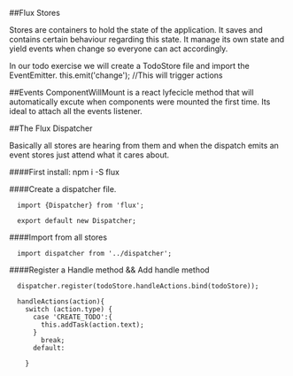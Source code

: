 ##Flux Stores

 Stores are containers to hold the state of the application. It saves and contains certain behaviour regarding this state.
It manage its own state and yield events when change so everyone can act accordingly.

In our todo exercise we will create a TodoStore file and import the EventEmitter.
  this.emit('change'); //This will trigger actions 


##Events
ComponentWillMount is a react lyfecicle method that will automatically excute when components were mounted the first time.
Its ideal to attach all the events listener.

##The Flux Dispatcher

Basically all stores are hearing from them and when the dispatch emits an event stores just attend what it cares about.

####First install:
    npm i -S flux
  
####Create a dispatcher file.
  ```
    import {Dispatcher} from 'flux';

    export default new Dispatcher;
  ```
####Import from  all stores
```
  import dispatcher from '../dispatcher';
```  
####Register a Handle method && Add handle method
```
  dispatcher.register(todoStore.handleActions.bind(todoStore));
  
  handleActions(action){
    switch (action.type) {
      case 'CREATE_TODO':{
        this.addTask(action.text);
      }
        break;
      default:

    }
```
